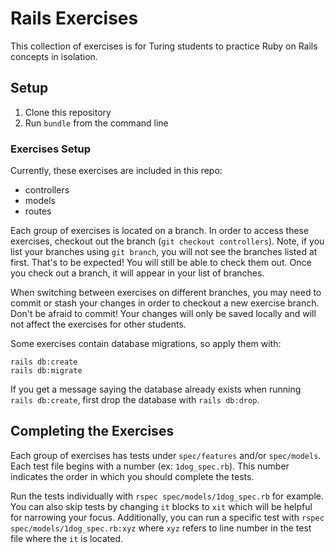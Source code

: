 # Rails Exercises

This collection of exercises is for Turing students to practice Ruby on Rails concepts in isolation.

## Setup

1. Clone this repository
1. Run `bundle` from the command line

### Exercises Setup

Currently, these exercises are included in this repo:

* controllers
* models
* routes

Each group of exercises is located on a branch. In order to access these exercises, checkout out the branch (`git checkout controllers`). Note, if you list your branches using `git branch`, you will not see the branches listed at first. That's to be expected! You will still be able to check them out. Once you check out a branch, it will appear in your list of branches.

When switching between exercises on different branches, you may need to commit or stash your changes in order to checkout a new exercise branch. Don't be afraid to commit! Your changes will only be saved locally and will not affect the exercises for other students.

Some exercises contain database migrations, so apply them with:

```
rails db:create
rails db:migrate
```

If you get a message saying the database already exists when running `rails db:create`, first drop the database with `rails db:drop`.

## Completing the Exercises

Each group of exercises has tests under `spec/features` and/or `spec/models`. Each test file begins with a number (ex: `1dog_spec.rb`). This number indicates the order in which you should complete the tests.

Run the tests individually with `rspec spec/models/1dog_spec.rb` for example. You can also skip tests by changing `it` blocks to `xit` which will be helpful for narrowing your focus. Additionally, you can run a specific test with `rspec spec/models/1dog_spec.rb:xyz` where `xyz` refers to line number in the test file where the `it` is located.
